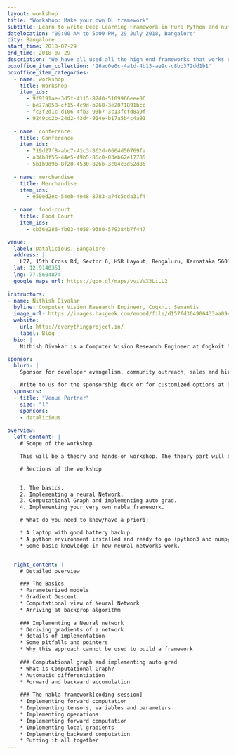 ```yaml
---
layout: workshop
title: "Workshop: Make your own DL framework"
subtitle: Learn to write Deep Learning Framework in Pure Python and numpy
datelocation: "09:00 AM to 5:00 PM, 29 July 2018, Bangalore"
city: Bangalore
start_time: 2018-07-29
end_time: 2018-07-29
description: "We have all used all the high end frameworks that works really well. How about writing a small strip down version of one. In this session, I’ll walk you through how to write a small Deep Learning Framework in Pure python and numpy which has auto grad and optimizers and easy to create models. Also, the framework will be extendible so that you can easily play around with."
boxoffice_item_collection: '26ac0e6c-4a1d-4b13-ae9c-c8bb372dd1b1'
boxoffice_item_categories:
  - name: workshop
    title: Workshop
    item_ids: 
      - 9f9191ae-3d5f-4115-82d0-5109966eee06
      - be77a858-cf15-4c9d-b268-3e2071891bcc 
      - fc3f2d1c-d106-4fb3-93b7-3c13fcfd8a9f 
      - 9249cc2b-24d2-43d4-914e-b17a5b4c4a91 
   
  - name: conference 
    title: Conference  
    item_ids:  
      - 719d27f8-abc7-41c3-862d-0664d50769fa 
      - a34b8f55-44e5-49b5-85c0-03eb62e17785 
      - 5b1b9d9b-8f20-4530-826b-3c04c3d52d85 
 
  - name: merchandise  
    title: Merchandise 
    item_ids: 
      - e50ed2ec-54eb-4e48-8783-a74c5dda31f4 
 
  - name: food-court 
    title: Food Court  
    item_ids: 
      - cb36e286-fb03-4058-9380-579384b7f447

venue:
  label: Datalicious, Bangalore
  address: |
    L77, 15th Cross Rd, Sector 6, HSR Layout, Bengaluru, Karnataka 560102
  lat: 12.9140351
  lng: 77.5604874
  google_maps_url: https://goo.gl/maps/vviVVX3LiLL2
  
instructors:
- name: Nithish Divakar
  byline: Computer Vision Research Engineer, Cogknit Semantis
  image_url: https://images.hasgeek.com/embed/file/d157fd364906433aa09c0d89e3c7815c
  website:  
    url: http://everythingproject.in/
    label: Blog
  bio: |
    Nithish Divakar is a Computer Vision Research Engineer at Cogknit Semantics. He Is a masters graduate from IISc bangalore and has been working in deep learning for past 4 years. He has prior published research work in GANs and Image captioning. See everythingproject.in for more.

sponsor:
  blurb: |
    Sponsor for developer evangelism, community outreach, sales and hiring.

    Write to us for the sponsorship deck or for customized options at [info@hasgeek.com](mailto:info@hasgeek.com)
  sponsors:
  - title: "Venue Partner"
    size: "l"
    sponsors:
    - datalicious
    
overview:
  left_content: |
    # Scope of the workshop

    This will be a theory and hands-on workshop. The theory part will be focused towards explaining the fundamentals and giving reasons for various design decisions during the implementation. 

    # Sections of the workshop


    1. The basics.
    2. Implementing a neural Network.
    3. Computational Graph and implementing auto grad.
    4. Implementing your very own nabla framework.

    # What do you need to know/have a priori!

    * A laptop with good battery backup.
    * A python environment installed and ready to go (python3 and numpy latest versions).
    * Some basic knowledge in how neural networks work.


  right_content: |
    # Detailed overview

    ### The Basics
    * Parameterized models
    * Gradient Descent
    * Computational view of Neural Network
    * Arriving at backprop algorithm
    
    ### Implementing a Neural network
    * Deriving gradients of a network
    * details of implementation
    * Some pitfalls and pointers
    * Why this approach cannot be used to build a framework
    
    ### Computational graph and implementing auto grad
    * What is Computational Graph?
    * Automatic differentiation
    * Forward and backward accumulation
    
    ### The nabla framework[coding session]
    * Implementing forward computation
    * Implementing tensors, variables and parameters
    * Implementing operations
    * Implementing forward computation
    * Implementing local gradients
    * Implementing backward computation
    * Putting it all together
---
```

